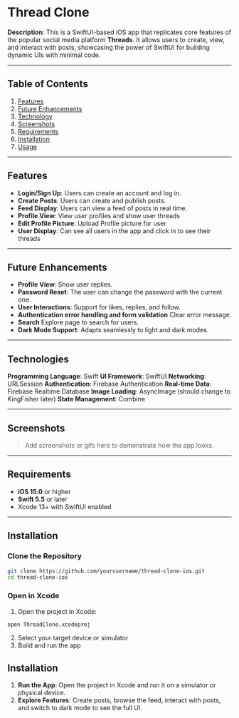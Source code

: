 # Thread Clone

**Description**: This is a SwiftUI-based iOS app that replicates core features of the popular social media platform **Threads**. It allows users to create, view, and interact with posts, showcasing the power of SwiftUI for building dynamic UIs with minimal code.

---

## Table of Contents
1. [Features](#features)
2. [Future Enhancements](#futureEnhancements)
3. [Technology](#technology)
4. [Screenshots](#screenshots)
5. [Requirements](#requirements)
6. [Installation](#installation)
7. [Usage](#usage)

---

## Features

- **Login/Sign Up**: Users can create an account and log in.
- **Create Posts**: Users can create and publish posts.
- **Feed Display**: Users can view a feed of posts in real time.
- **Profile View**: View user profiles and show user threads
- **Edit Profile Picture**: Upload Profile picture for user
- **User Display**: Can see all users in the app and click in to see their threads

---

## Future Enhancements
- **Profile View**: Show user replies.
- **Password Reset**: The user can change the password with the current one.
- **User Interactions**: Support for likes, replies, and follow.
- **Authentication error handling and form validation** Clear error message.
- **Search** Explore page to search for users.
- **Dark Mode Support**: Adapts seamlessly to light and dark modes.

---
## Technologies
**Programming Language**: Swift
**UI Framework**: SwiftUI
**Networking**: URLSession
**Authentication**: Firebase Authentication
**Real-time Data**: Firebase Realtime Database
**Image Loading**: AsyncImage (should change to KingFisher later) 
**State Management**: Combine

---
## Screenshots

> Add screenshots or gifs here to demonstrate how the app looks.

---

## Requirements

- **iOS 15.0** or higher
- **Swift 5.5** or later
- Xcode 13+ with SwiftUI enabled

---

## Installation

### Clone the Repository
```bash
git clone https://github.com/yourusername/thread-clone-ios.git
cd thread-clone-ios
```
### Open in Xcode
1. Open the project in Xcode:
```bash
open ThreadClone.xcodeproj
```
2. Select your target device or simulator
3. Build and run the app

## Installation
1. **Run the App**: Open the project in Xcode and run it on a simulator or physical device.
2. **Explore Features**: Create posts, browse the feed, interact with posts, and switch to dark mode to see the full UI.


